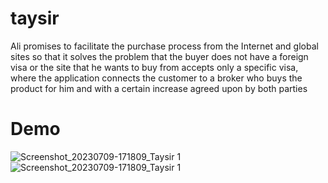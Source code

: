 # taysir
Ali promises to facilitate the purchase process from the Internet and global sites so that it solves the problem that the buyer does not have a foreign visa or the site that he wants to buy from accepts only a specific visa, where the application connects the customer to a broker who buys the product for him and with a certain increase agreed upon by both parties
# Demo
![Screenshot_20230709-171809_Taysir 1](https://github.com/walidsalah19/taysir/assets/67799939/a68f599b-1fc2-4401-a82b-c529edacd2d8)
![Screenshot_20230709-171809_Taysir 1](image.png)
